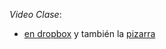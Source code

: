 *Video Clase*: 
- [en dropbox](https://drive.google.com/file/d/1oIBI7A1SWh54Qvfgy8CselcKs4oNdtCJ/view?usp=sharing) y también la [pizarra](https://drive.google.com/file/d/1VvEl6VhsILwVp7mWa76XPTEiQvGEaxC7/view?usp=sharing)
